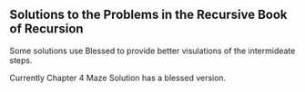 

## Solutions to the Problems in the Recursive Book of Recursion

Some solutions use Blessed to provide better visulations of the intermideate steps.

Currently Chapter 4 Maze Solution has a blessed version.


